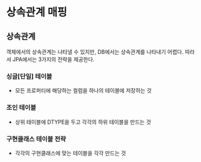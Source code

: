 # 상속관계 매핑

## 상속관계
객체에서의 상속관계는 나타낼 수 있지만, DB에서는 상속관계를 나타내기 어렵다.
따라서 JPA에서는 3가지의 전략을 제공한다.


### 싱글[단일] 테이블
- 모든 프로퍼티에 해당하는 컬럼을 하나의 테이블에 저장하는 것


### 조인 테이블
- 상위 테이블에 DTYPE을 두고 각각의 하위 테이블을 만드는 것 


### 구현클래스 테이블 전략
- 각각의 구현클래스에 맞는 테이블을 각각 만드는 것